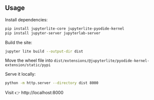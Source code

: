 ## Usage

Install dependencies:

```bash
pip install jupyterlite-core jupyterlite-pyodide-kernel
pip install jupyter-server jupyterlab-server
```

Build the site:

```bash
jupyter lite build --output-dir dist
```

Move the wheel file into `dist/extensions/@jupyterlite/pyodide-kernel-extension/static/pypi`

Serve it locally:

```bash
python -m http.server --directory dist 8000
```

Visit 👉 http://localhost:8000
